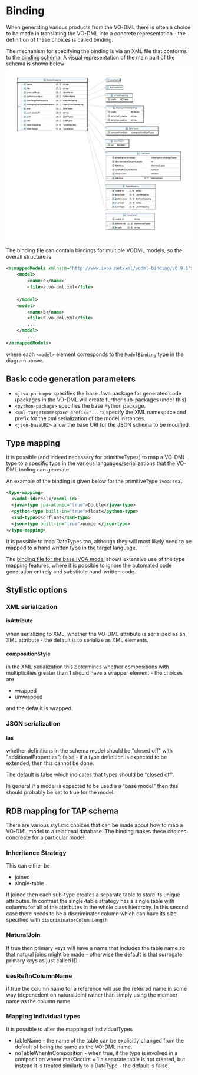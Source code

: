 Binding
=======

When generating various products from the VO-DML there is often a choice to be made in translating the VO-DML into a concrete representation - the definition of these choices is called binding.

The mechanism for specifying the binding is via an XML file that conforms to the [binding schema](https://github.com/ivoa/vo-dml/blob/b72031d944afd2d7d66613552ab8df2146eb2243/xsd/vo-dml-binding.xsd). A visual representation of the main part of the schema is shown below
![binding schama](./images/binding.jpg)

The binding file can contain bindings for multiple VODML models, so the overall structure is

```XML 
<m:mappedModels xmlns:m="http://www.ivoa.net/xml/vodml-binding/v0.9.1">
    <model>
        <name>a</name>
        <file>a.vo-dml.xml</file>
        
    </model>
    <model>
        <name>b</name>
        <file>b.vo-dml.xml</file>
        ...
    </model>
        ...
</m:mappedModels>

```
where each ```<model>``` element corresponds to the ```ModelBinding``` type in the diagram above.

## Basic code generation parameters

* ```<java-package>``` specifies the base Java package for generated code (packages in the VO-DML will create further sub-packages under this).
* ```<python-package>``` specifies the base Python package.
* ```<xml-targetnamespace prefix="...">``` specify the XML namespace and prefix for the xml serialization of the model instances.
* ```<json-baseURI>``` allow the base URI for the JSON schema to be modified.

## Type mapping

It is possible (and indeed necessary for primitiveTypes) to map a VO-DML type to a specific type in the various languages/serializations that the VO-DML tooling can generate.

An example of the binding is given below for the primitiveType ```ivoa:real``` 

```XML
<type-mapping>
  <vodml-id>real</vodml-id>
  <java-type jpa-atomic="true">Double</java-type>
  <python-type built-in="true">float</python-type>
  <xsd-type>xsd:float</xsd-type>
  <json-type built-in="true">number</json-type>
</type-mapping>
```

It is possible to map DataTypes too, although they will most likely need to be mapped to a hand written type in the target language.

The [binding file for the base IVOA model](https://github.com/ivoa/vo-dml/tree/master/models/ivoa/vo-dml/ivoa_base.vodml-binding.xml)
shows extensive use of the type mapping features, where it is possible to ignore the automated code generation entirely and substitute
hand-written code.

## Stylistic options

### XML serialization

#### isAttribute
when serializing to XML, whether the VO-DML attribute is serialized as an XML attribute - the default is to serialize as XML elements.

#### compositionStyle
in the XML serialization this determines  whether compositions with multiplicities greater than 1 should have a wrapper element - the choices are

* wrapped
* unwrapped

and the default is wrapped.
### JSON serialization
#### lax

whether definitions in the schema model should be "closed off" with "additionalProperties": false - if a type definition is expected to be extended, then this cannot be done.

The default is false which indicates that types should be "closed off".

In general if a model is expected to be used a a "base model" then this should probably be set to true for the model.

## RDB mapping for TAP schema
There are various stylistic choices that can be made about how to map a VO-DML model to a relational database. The binding makes these choices concreate for a particular model.
### Inheritance Strategy

This can either be 
* joined
* single-table

If joined then each sub-type creates a separate table to store its unique attributes. In contrast the single-table strategy has a single table with columns for all of the attributes in the whole class hierarchy. In this second case there needs to be a discriminator column which can have its size specified with ```discriminatorColumnLength```
### NaturalJoin
If true then primary keys will have a name that includes the table name so that natural joins might be made -
otherwise the default is that surrogate primary keys as just called ID. 
### uesRefInColumnName
if true the column name for a reference will use the referred name in some way (depenedent on naturalJoin)
rather than simply using the member name as the column name

### Mapping individual types
It is possible to alter the mapping of individualTypes

* tableName - the name of the table can be explicitly changed from the default of being the same as the VO-DML name.
* noTableWhenInComposition - when true, if the type is involved in a composition where maxOccurs = 1 a separate table is not created, but instead it is treated similarly to a DataType - the default is false.




